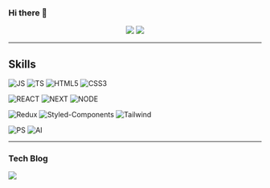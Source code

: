### Hi there 👋

<p align="center">
  <img src="https://github-readme-stats.vercel.app/api?username=songforthemute&show_icons=true&hide=issues,contribs"/>
  <img src="https://github-readme-stats.vercel.app/api/wakatime?username=songforthemute" />
</p>

---

## Skills

![JS](https://img.shields.io/badge/JavaScript-F7DF1E?style=for-the-badge&logo=JavaScript&logoColor=black)
![TS](https://img.shields.io/badge/TypeScript-3178C6?style=for-the-badge&logo=TypeScript&logoColor=white)
![HTML5](https://img.shields.io/badge/HTML5-E34F26?style=for-the-badge&logo=HTML5&logoColor=white)
![CSS3](https://img.shields.io/badge/CSS3-1572B6?style=for-the-badge&logo=CSS3&logoColor=white)



![REACT](https://img.shields.io/badge/React.js-61DAFB?style=for-the-badge&logo=React&logoColor=black)
![NEXT](https://img.shields.io/badge/Next.js-000000?style=for-the-badge&logo=Next.js&logoColor=white)
![NODE](https://img.shields.io/badge/node.js-339933?style=for-the-badge&logo=node.js&logoColor=white)



![Redux](https://img.shields.io/badge/redux-764ABC?style=for-the-badge&logo=redux&logoColor=white)
![Styled-Components](https://img.shields.io/badge/styled%20components-DB7093?style=for-the-badge&logo=styledcomponents&logoColor=white)
![Tailwind](https://img.shields.io/badge/Tailwind%20css-06B6D4?style=for-the-badge&logo=TailwindCSS&logoColor=white)

<!--

![MONGO](https://img.shields.io/badge/MongoDB-47A248?style=for-the-badge&logo=MongoDB&logoColor=white)
![MYSQL](https://img.shields.io/badge/MySQL-4479A1?style=for-the-badge&logo=MySQL&logoColor=white)

-->

![PS](https://img.shields.io/badge/adobe%20photoshop-31A8FF?style=for-the-badge&logo=adobephotoshop&logoColor=white)
![AI](https://img.shields.io/badge/adobe%20illustrator-FF9A00?style=for-the-badge&logo=adobeillustrator&logoColor=white)

---

### Tech Blog

<a href="https://medium.com/@songforthemute"><img src="https://img.shields.io/badge/medium-000000?style=for-the-badge&logo=medium&logoColor=white"/></a>
